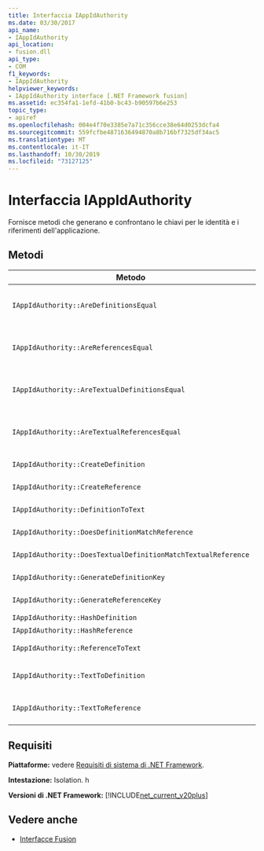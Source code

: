 ```yaml
---
title: Interfaccia IAppIdAuthority
ms.date: 03/30/2017
api_name:
- IAppIdAuthority
api_location:
- fusion.dll
api_type:
- COM
f1_keywords:
- IAppIdAuthority
helpviewer_keywords:
- IAppIdAuthority interface [.NET Framework fusion]
ms.assetid: ec354fa1-1efd-41b0-bc43-b90597b6e253
topic_type:
- apiref
ms.openlocfilehash: 004e4f70e3385e7a71c356cce38e64d0253dcfa4
ms.sourcegitcommit: 559fcfbe4871636494870a8b716bf7325df34ac5
ms.translationtype: MT
ms.contentlocale: it-IT
ms.lasthandoff: 10/30/2019
ms.locfileid: "73127125"
---
```

# <a name="iappidauthority-interface"></a>Interfaccia IAppIdAuthority
Fornisce metodi che generano e confrontano le chiavi per le identità e i riferimenti dell'applicazione.  
  
## <a name="methods"></a>Metodi  
  
|Metodo|Descrizione|  
|------------|-----------------|  
|`IAppIdAuthority::AreDefinitionsEqual`|Ottiene un valore che indica se le due istanze di [IDefinitionAppId](idefinitionappid-interface.md) specificate sono uguali. È possibile passare il valore del flag IAPPIDAUTHORITY_ARE_DEFINITIONS_EQUAL_FLAG_IGNORE_VERSION per ignorare le rispettive informazioni sulla versione.|  
|`IAppIdAuthority::AreReferencesEqual`|Ottiene un valore che indica se le due istanze di [IReferenceAppId](ireferenceappid-interface.md) specificate sono uguali. È possibile passare il valore del flag IAPPIDAUTHORITY_ARE_REFERENCES_EQUAL_FLAG_IGNORE_VERSION per ignorare le rispettive informazioni sulla versione.|  
|`IAppIdAuthority::AreTextualDefinitionsEqual`|Ottiene un valore che indica se le due definizioni di stringa specificate sono uguali. È possibile passare il valore del flag IAPPIDAUTHORITY_ARE_DEFINITIONS_EQUAL_FLAG_IGNORE_VERSION per ignorare le rispettive informazioni sulla versione.|  
|`IAppIdAuthority::AreTextualReferencesEqual`|Ottiene un valore che indica se i due riferimenti di stringa specificati sono uguali. È possibile passare il valore del flag IAPPIDAUTHORITY_ARE_REFERENCES_EQUAL_FLAG_IGNORE_VERSION per ignorare le rispettive informazioni sulla versione.|  
|`IAppIdAuthority::CreateDefinition`|Ottiene un puntatore a interfaccia a un'istanza di `IDefinitionAppId` appena generata che rappresenta l'assembly nell'ambito corrente.|  
|`IAppIdAuthority::CreateReference`|Ottiene un puntatore a interfaccia a un `IReferenceAppId` appena creato che rappresenta l'assembly nell'ambito corrente.|  
|`IAppIdAuthority::DefinitionToText`|Ottiene una versione in formato stringa del `IDefinitionAppId`specificato, utilizzando i valori di flag specificati.|  
|`IAppIdAuthority::DoesDefinitionMatchReference`|Ottiene un valore che indica se il `IDefinitionAppId` e il `IReferenceAppId` specificati rappresentano lo stesso assembly.|  
|`IAppIdAuthority::DoesTextualDefinitionMatchTextualReference`|Ottiene un valore che indica se la stringa di definizione e la stringa di riferimento specificate rappresentano lo stesso assembly.|  
|`IAppIdAuthority::GenerateDefinitionKey`|Ottiene una chiave di stringa che rappresenta l'istanza di `IDefinitionAppId` specificata.|  
|`IAppIdAuthority::GenerateReferenceKey`|Ottiene una chiave di stringa che rappresenta l'istanza di `IReferenceAppId` specificata.|  
|`IAppIdAuthority::HashDefinition`|Ottiene una chiave hash per l'istanza di `IDefinitionAppId` specificata.|  
|`IAppIdAuthority::HashReference`|Ottiene una chiave hash per l'istanza di `IReferenceAppId` specificata.|  
|`IAppIdAuthority::ReferenceToText`|Ottiene una versione in formato stringa del `IReferenceAppId`specificato, utilizzando i valori di flag specificati.|  
|`IAppIdAuthority::TextToDefinition`|Ottiene un puntatore a interfaccia a un'istanza di `IDefinitionAppId` che rappresenta l'assembly a cui fa riferimento la chiave di stringa specificata.|  
|`IAppIdAuthority::TextToReference`|Ottiene un puntatore a interfaccia a un'istanza di `IReferenceAppId` che rappresenta l'assembly a cui fa riferimento la chiave di stringa specificata.|  
  
## <a name="requirements"></a>Requisiti  
 **Piattaforme:** vedere [Requisiti di sistema di .NET Framework](../../get-started/system-requirements.md).  
  
 **Intestazione:** Isolation. h  
  
 **Versioni di .NET Framework:** [!INCLUDE[net_current_v20plus](../../../../includes/net-current-v20plus-md.md)]  
  
## <a name="see-also"></a>Vedere anche

- [Interfacce Fusion](fusion-interfaces.md)
